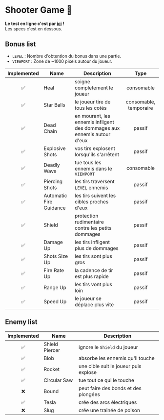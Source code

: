 
# Shooter Game 👾

**Le test en ligne c'est par [ici](https://camilleabella.github.io/TypedShooterGame/) !**<br>
Les specs c'est en dessous.

## Bonus list

- `LEVEL` : Nombre d'obtention du bonus dans une partie.
- `VIEWPORT` : Zone de ~1000 pixels autour du joueur.

| Implemented | Name | Description | Type |
|:---:|---|---|:---:|
| ✅ | Heal | soigne completement le joueur | consomable |
| ✅ | Star Balls | le joueur tire de tous les cotés | consomable, temporaire |
| ✅ | Dead Chain | en mourant, les ennemis infligent des dommages aux ennemis autour d'eux | passif |
| ✅ | Explosive Shots | vos tirs explosent lorsqu'ils s'arrêtent | passif |
| ✅ | Deadly Wave | tue tous les ennemis dans le `VIEWPORT` | consomable |
| ✅ | Piercing Shots | les tirs traversent `LEVEL` ennemis | passif |
| ✅ | Automatic Fire Guidance | les tirs suivent les cibles proches d'eux | passif |
| ✅ | Shield | protection rudimentaire contre les petits dommages | passif |
| ✅ | Damage Up | les tirs infligent plus de dommages | passif |
| ✅ | Shots Size Up | les tirs sont plus gros | passif |
| ✅ | Fire Rate Up | la cadence de tir est plus rapide | passif |
| ✅ | Range Up | les tirs vont plus loin | passif |
| ✅ | Speed Up | le joueur se déplace plus vite | passif |

## Enemy list

| Implemented | Name | Description |
| :---: | --- | --- |
| ✅ | Shield Piercer | ignore le `Shield` du joueur |
| ✅ | Blob | absorbe les ennemis qu'il touche |
| ✅ | Rocket | une cible suit le joueur puis explose |
| ✅ | Circular Saw | tue tout ce qui le touche |
| ❌ | Bound | peut faire des bonds et des plongées |
| ✅ | Tesla | crée des arcs électriques |
| ❌ | Slug | crée une trainée de poison |
